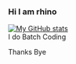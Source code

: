 ### Hi I am rhino


[![My GitHub stats](https://github-readme-stats.vercel.app/api?username=Emantella)](https://github.com/anuraghazra/github-readme-stats)  
I do Batch Coding  

Thanks Bye
